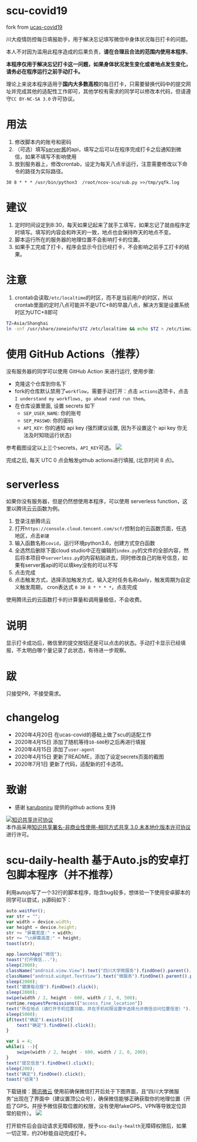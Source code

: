 # scu-covid19
fork from <a href= "https://github.com/IanSmith123/ucas-covid19" > ucas-covid19 </a>

川大疫情防控每日填报助手，用于解决忘记填写微信中身体状况每日打卡的问题。

本人不对因为滥用此程序造成的后果负责，**请在合理且合法的范围内使用本程序**。

**本程序仅用于解决忘记打卡这一问题，如果身体状况发生变化或者地点发生变化，请务必在程序运行之前手动打卡。**

理论上来说本程序适用于**国内大多数高校**的每日打卡，只需要替换代码中的提交网址并完成其他的适配性工作即可，其他学校有需求的同学可以修改本代码，但请遵守`CC BY-NC-SA 3.0` 许可协议。

# 用法
1. 修改脚本内的账号和密码
2. （可选）填写[server酱](http://sc.ftqq.com/3.version)的api，填写之后可以在程序完成打卡之后通知到微信，如果不填写不影响使用
2. 放到服务器上，修改crontab，设定为每天八点半运行，注意需要修改以下命令的路径为实际路径。
```
30 8 * * * /usr/bin/python3  /root/ncov-scu/sub.py >>/tmp/yqfk.log
```


# 建议
1. 定时时间设定到8:30，每天如果记起来了就手工填写，如果忘记了就由程序定时填写。填写的内容会和昨天的一致，地点也会保持昨天的地点不变。
2. 脚本运行所在的服务器的地理位置不会影响打卡的位置。
3. 如果手工完成了打卡，程序会显示今日已经打卡，不会影响之前手工打卡的结果。

# 注意
1. crontab会读取`/etc/localtime`的时区，而不是当前用户的时区，所以crontab里面的定时八点可能并不是UTC+8的早晨八点，解决方案是设置系统时区为UTC+8即可
```bash
TZ=Asia/Shanghai
ln -snf /usr/share/zoneinfo/$TZ /etc/localtime && echo $TZ > /etc/timezone
```


# 使用 GitHub Actions（推荐）
没有服务器的同学可以使用 GitHub Action 来进行运行, 使用步骤:
- 克隆这个仓库到你名下
- fork的仓库默认禁用了`workflow`，需要手动打开：点击 `actions`选项卡，点击`I understand my workflows, go ahead rand run them`。
- 在仓库设置里面, 设置 secrets 如下
  - `SEP_USER_NAME`: 你的账号
  - `SEP_PASSWD`: 你的密码
  - `API_KEY`: 你的通知 api key (强烈建议设置, 因为不设置这个 api key 你无法及时知晓运行状态)

参考截图设定以上三个secrets，`API_KEY`可选。
![](setting.png)

 完成之后, 每天 UTC 0 点会触发github actions进行填报, (北京时间 8 点)。

# serverless 
如果你没有服务器，但是仍然想使用本程序，可以使用 serverless function，这里以腾讯云云函数为例。
1. 登录注册腾讯云
2. 打开`https://console.cloud.tencent.com/scf/`控制台的云函数页面，任选地区，点击`新建`
3. 输入函数名称`covid`，运行环境python3.6，创建方式空白函数
4. 全选然后删除下面cloud studio中正在编辑的`index.py`的文件的全部内容，然后将本项目中`serverless.py`的内容粘贴进去，同时修改自己的账号信息，如果有server酱api的可以填key没有的可以不写
5. 点击完成
6. 点击触发方式，选择添加触发方式，输入定时任务名称daily，触发周期为自定义触发周期， cron表达式 `0 30 8 * * * *`，点击完成

使用腾讯云的云函数打卡的计算量和调用量极低，不会收费。

# 说明
显示打卡成功后，微信里的提交按钮还是可以点击的状态。手动打卡显示已经填报，不太明白哪个量记录了此状态，有待进一步观察。

# 跋

只接受PR，不接受需求。

# changelog
- 2020年4月20日 在ucas-covid的基础上做了scu的适配工作
- 2020年4月15日 添加了随机等待`10-600`秒之后再进行填报
- 2020年4月15日 添加了`user-agent`
- 2020年4月15日 更新了README，添加了设定secrets页面的截图
- 2020年7月1日 更新了代码，适配新的打卡选项。

# 致谢
- 感谢 [karuboniru](https://github.com/IanSmith123/ucas-covid19/pull/1) 提供的github actions 支持

<a rel="license" href="http://creativecommons.org/licenses/by-nc-sa/3.0/"><img alt="知识共享许可协议" style="border-width:0" src="https://i.creativecommons.org/l/by-nc-sa/3.0/88x31.png" /></a><br />本作品采用<a rel="license" href="http://creativecommons.org/licenses/by-nc-sa/3.0/">知识共享署名-非商业性使用-相同方式共享 3.0 未本地化版本许可协议</a>进行许可。


# scu-daily-health 基于Auto.js的安卓打包脚本程序（并不推荐）
利用autojs写了一个32行的脚本程序，隐含bug较多，想体验一下使用安卓脚本的同学可以尝试，js源码如下：
```javascript
auto.waitFor();
var str = "";
var width = device.width;
var height = device.height;
str += "屏幕宽度:" + width;
str += "\n屏幕高度:" + height;
toast(str);

app.launchApp("微信");
toast("打开微信...");
sleep(2000);
className("android.view.View").text("四川大学微服务").findOne().parent().parent().parent().parent().click();
className("android.widget.TextView").text("微服务").findOne().parent().parent().click();
sleep(2000);
text("健康每日报").findOne().click();
sleep(2000);
swipe(width / 2, height - 600, width / 2, 0, 500);
runtime.requestPermissions(["access_fine_location"])
text("所在地点（请打开手机位置功能，并在手机权限设置中选择允许微信访问位置信息）").findOne().parent().click();
sleep(5000);
if(text("确定").exists()){
    text("确定").findOne().click();
}

var i = 4;
while(i --){
    swipe(width / 2, height - 600, width / 2, 0, 200);
}
text("提交信息").findOne().click();
sleep(200);
text("确定").findOne().click();
toast("结束")
```

下载链接：<a href="https://share.weiyun.com/5Qet1Mn">腾讯微云</a>
使用前确保微信打开后处于下图界面，且“四川大学微服务”出现在了界面中（建议置顶公众号），确保微信能够正确获取你的地理位置（开启了GPS，并授予微信获取位置的权限，没有使用fakeGPS，VPN等导致定位异常的软件）。
![](Screenshot.jpg)

打开软件后会自动请求无障碍权限，授予`scu-daily-health`无障碍权限后，如果一切正常，约20秒能自动完成打卡。
